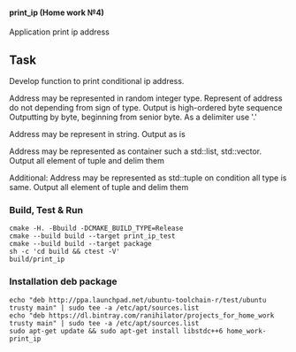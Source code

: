#### print_ip (Home work №4)
Application print ip address

## Task

Develop function to print conditional ip address.

Address may be represented in random integer type.
Represent of address do not depending from sign of type. Output is high-ordered byte sequence
Outputting by byte, beginning from senior byte.
As a delimiter use '.'

Address may be represent in string. Output as is

Address may be represented as container such a std::list, std::vector.
Output all element of tuple and delim them

Additional: Address may be represented as std::tuple on condition all type is same.
Output all element of tuple and delim them

### Build, Test & Run
```
cmake -H. -Bbuild -DCMAKE_BUILD_TYPE=Release
cmake --build build --target print_ip_test
cmake --build build --target package
sh -c 'cd build && ctest -V'
build/print_ip
```

### Installation deb package
```
echo "deb http://ppa.launchpad.net/ubuntu-toolchain-r/test/ubuntu trusty main" | sudo tee -a /etc/apt/sources.list
echo "deb https://dl.bintray.com/ranihilator/projects_for_home_work trusty main" | sudo tee -a /etc/apt/sources.list
sudo apt-get update && sudo apt-get install libstdc++6 home_work-print_ip
```
